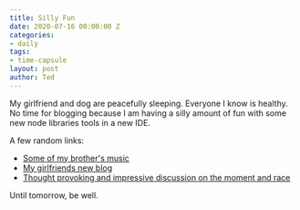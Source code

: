 ```yaml
---
title: Silly Fun
date: 2020-07-16 00:00:00 Z
categories:
- daily
tags:
- time-capsule
layout: post
author: Ted
---
```


My girlfriend and dog are peacefully sleeping. Everyone I know is healthy.  No time for blogging because I am having a silly amount of fun with some new node libraries tools in a new IDE.

A few random links:

- [Some of my brother's music](https://soundcloud.com/ryanclarkva/get-lost)
- [My girlfriends new blog](https://mica-92.github.io/addhana/)
- [Thought provoking and impressive discussion on the moment and race](https://www.youtube.com/watch?v=pHGt733yw3g)

Until tomorrow, be well.  
